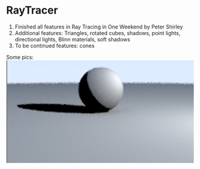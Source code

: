 # RayTracer
1. Finished all features in Ray Tracing in One Weekend by Peter Shirley
2. Additional features: Triangles, rotated cubes, shadows, point lights, directional lights, Blinn materials, soft shadows
3. To be continued features: cones

Some pics:
![Blinn Material: ](images/blinn.png?raw=true "Blinn")
